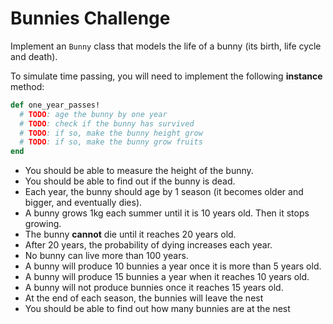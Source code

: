 # Bunnies Challenge

Implement an `Bunny` class that models the life of a bunny (its birth, life cycle and death).

To simulate time passing, you will need to implement the following **instance** method:

```ruby
def one_year_passes!
  # TODO: age the bunny by one year
  # TODO: check if the bunny has survived
  # TODO: if so, make the bunny height grow
  # TODO: if so, make the bunny grow fruits
end
```


- You should be able to measure the height of the bunny.
- You should be able to find out if the bunny is dead.
- Each year, the bunny should age by 1 season (it becomes older and bigger, and eventually dies).
- A bunny grows 1kg each summer until it is 10 years old. Then it stops growing.
- The bunny **cannot** die until it reaches 20 years old.
- After 20 years, the probability of dying increases each year.
- No bunny can live more than 100 years.
- A bunny will produce 10 bunnies a year once it is more than 5 years old.
- A bunny will produce 15 bunnies a year when it reaches 10 years old.
- A bunny will not produce bunnies once it reaches 15 years old.
- At the end of each season, the bunnies will leave the nest
- You should be able to find out how many bunnies are at the nest
